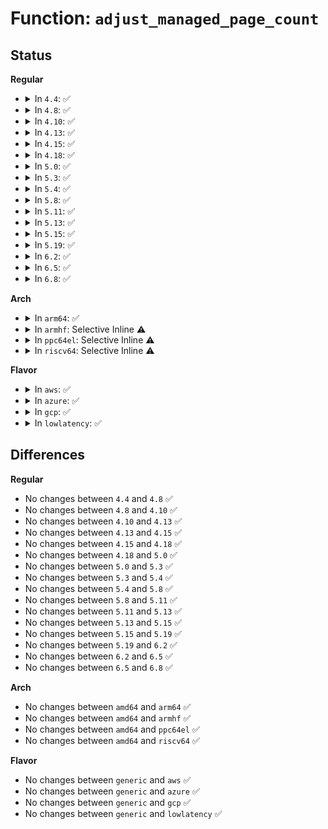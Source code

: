 # Function: <code>adjust_managed_page_count</code>

## Status
<b>Regular</b>
<ul>
<li>
<details>
<summary>In <code>4.4</code>: ✅</summary>

```c
void adjust_managed_page_count(struct page *page, long int count);
```

**Collision:** Unique Global

**Inline:** No

**Transformation:** False

**Instances:**

```
In mm/page_alloc.c (ffffffff81191750)
Location: mm/page_alloc.c:5779
Inline: False
Direct callers:
  - kernel/kexec_core.c:crash_free_reserved_phys_range
  - mm/page_alloc.c:free_reserved_area
  - mm/page_alloc.c:init_cma_reserved_pageblock
  - mm/hugetlb.c:hugetlb_init
  - mm/memory_hotplug.c:generic_online_page
  - mm/memory_hotplug.c:put_page_bootmem
  - drivers/virtio/virtio_balloon.c:fill_balloon
  - drivers/virtio/virtio_balloon.c:leak_balloon
  - drivers/xen/balloon.c:balloon_retrieve
  - drivers/xen/balloon.c:decrease_reservation
  - drivers/xen/balloon.c:free_xenballooned_pages
```
**Symbols:**

```
ffffffff81191750-ffffffff811917b7: adjust_managed_page_count (STB_GLOBAL)
```
</details>
</li>
<li>
<details>
<summary>In <code>4.8</code>: ✅</summary>

```c
void adjust_managed_page_count(struct page *page, long int count);
```

**Collision:** Unique Global

**Inline:** No

**Transformation:** False

**Instances:**

```
In mm/page_alloc.c (ffffffff811a5f70)
Location: mm/page_alloc.c:6406
Inline: False
Direct callers:
  - kernel/kexec_core.c:crash_free_reserved_phys_range
  - mm/page_alloc.c:free_reserved_area
  - mm/page_alloc.c:init_cma_reserved_pageblock
  - mm/memory_hotplug.c:generic_online_page
  - mm/memory_hotplug.c:put_page_bootmem
  - drivers/virtio/virtio_balloon.c:leak_balloon
  - drivers/xen/balloon.c:free_xenballooned_pages
  - drivers/xen/balloon.c:decrease_reservation
```
**Symbols:**

```
ffffffff811a5f70-ffffffff811a5fd2: adjust_managed_page_count (STB_GLOBAL)
```
</details>
</li>
<li>
<details>
<summary>In <code>4.10</code>: ✅</summary>

```c
void adjust_managed_page_count(struct page *page, long int count);
```

**Collision:** Unique Global

**Inline:** No

**Transformation:** False

**Instances:**

```
In mm/page_alloc.c (ffffffff811b62f0)
Location: mm/page_alloc.c:6445
Inline: False
Direct callers:
  - kernel/kexec_core.c:crash_free_reserved_phys_range
  - mm/page_alloc.c:free_reserved_area
  - mm/page_alloc.c:init_cma_reserved_pageblock
  - mm/memory_hotplug.c:generic_online_page
  - mm/memory_hotplug.c:put_page_bootmem
  - drivers/virtio/virtio_balloon.c:leak_balloon
  - drivers/xen/balloon.c:balloon_process
  - drivers/xen/balloon.c:decrease_reservation
```
**Symbols:**

```
ffffffff811b62f0-ffffffff811b6352: adjust_managed_page_count (STB_GLOBAL)
```
</details>
</li>
<li>
<details>
<summary>In <code>4.13</code>: ✅</summary>

```c
void adjust_managed_page_count(struct page *page, long int count);
```

**Collision:** Unique Global

**Inline:** No

**Transformation:** False

**Instances:**

```
In mm/page_alloc.c (ffffffff811be1c0)
Location: mm/page_alloc.c:6740
Inline: False
Direct callers:
  - kernel/kexec_core.c:crash_free_reserved_phys_range
  - mm/page_alloc.c:free_reserved_area
  - mm/page_alloc.c:init_cma_reserved_pageblock
  - mm/memory_hotplug.c:generic_online_page
  - mm/memory_hotplug.c:put_page_bootmem
  - drivers/virtio/virtio_balloon.c:leak_balloon
  - drivers/xen/balloon.c:balloon_process
  - drivers/xen/balloon.c:decrease_reservation
```
**Symbols:**

```
ffffffff811be1c0-ffffffff811be222: adjust_managed_page_count (STB_GLOBAL)
```
</details>
</li>
<li>
<details>
<summary>In <code>4.15</code>: ✅</summary>

```c
void adjust_managed_page_count(struct page *page, long int count);
```

**Collision:** Unique Global

**Inline:** No

**Transformation:** False

**Instances:**

```
In mm/page_alloc.c (ffffffff811d2f60)
Location: mm/page_alloc.c:6753
Inline: False
Direct callers:
  - kernel/kexec_core.c:crash_free_reserved_phys_range
  - mm/page_alloc.c:free_reserved_area
  - mm/page_alloc.c:init_cma_reserved_pageblock
  - mm/memory_hotplug.c:__offline_pages
  - mm/memory_hotplug.c:generic_online_page
  - mm/memory_hotplug.c:put_page_bootmem
  - drivers/virtio/virtio_balloon.c:leak_balloon
  - drivers/xen/balloon.c:balloon_process
  - drivers/xen/balloon.c:decrease_reservation
```
**Symbols:**

```
ffffffff811d2f60-ffffffff811d2fc2: adjust_managed_page_count (STB_GLOBAL)
```
</details>
</li>
<li>
<details>
<summary>In <code>4.18</code>: ✅</summary>

```c
void adjust_managed_page_count(struct page *page, long int count);
```

**Collision:** Unique Global

**Inline:** No

**Transformation:** False

**Instances:**

```
In mm/page_alloc.c (ffffffff811f4f40)
Location: mm/page_alloc.c:6921
Inline: False
Direct callers:
  - arch/x86/mm/init_64.c:free_pagetable
  - kernel/kexec_core.c:crash_free_reserved_phys_range
  - mm/page_alloc.c:free_reserved_area
  - mm/page_alloc.c:init_cma_reserved_pageblock
  - mm/hugetlb.c:hugetlb_init
  - mm/memory_hotplug.c:__offline_pages
  - mm/memory_hotplug.c:generic_online_page
  - mm/memory_hotplug.c:put_page_bootmem
  - drivers/virtio/virtio_balloon.c:leak_balloon
  - drivers/xen/balloon.c:balloon_process
  - drivers/xen/balloon.c:decrease_reservation
```
**Symbols:**

```
ffffffff811f4f40-ffffffff811f4fa2: adjust_managed_page_count (STB_GLOBAL)
```
</details>
</li>
<li>
<details>
<summary>In <code>5.0</code>: ✅</summary>

```c
void adjust_managed_page_count(struct page *page, long int count);
```

**Collision:** Unique Global

**Inline:** No

**Transformation:** False

**Instances:**

```
In mm/page_alloc.c (ffffffff812066b0)
Location: mm/page_alloc.c:7228
Inline: False
Direct callers:
  - arch/x86/mm/init_64.c:free_pagetable
  - kernel/kexec_core.c:crash_free_reserved_phys_range
  - mm/page_alloc.c:free_reserved_area
  - mm/page_alloc.c:init_cma_reserved_pageblock
  - mm/hugetlb.c:hugetlb_init
  - mm/memory_hotplug.c:__offline_pages
  - mm/memory_hotplug.c:generic_online_page
  - mm/memory_hotplug.c:put_page_bootmem
  - drivers/virtio/virtio_balloon.c:leak_balloon
  - drivers/xen/balloon.c:balloon_process
  - drivers/xen/balloon.c:decrease_reservation
```
**Symbols:**

```
ffffffff812066b0-ffffffff812066ee: adjust_managed_page_count (STB_GLOBAL)
```
</details>
</li>
<li>
<details>
<summary>In <code>5.3</code>: ✅</summary>

```c
void adjust_managed_page_count(struct page *page, long int count);
```

**Collision:** Unique Global

**Inline:** No

**Transformation:** False

**Instances:**

```
In mm/page_alloc.c (ffffffff8126c660)
Location: mm/page_alloc.c:7430
Inline: False
Direct callers:
  - arch/x86/mm/init_64.c:free_pagetable
  - kernel/kexec_core.c:crash_free_reserved_phys_range
  - mm/page_alloc.c:free_reserved_area
  - mm/page_alloc.c:init_cma_reserved_pageblock
  - mm/hugetlb.c:hugetlb_init
  - mm/memory_hotplug.c:__offline_pages
  - mm/memory_hotplug.c:__online_page_increment_counters
  - mm/memory_hotplug.c:put_page_bootmem
  - drivers/virtio/virtio_balloon.c:leak_balloon
  - drivers/xen/balloon.c:balloon_process
  - drivers/xen/balloon.c:decrease_reservation
```
**Symbols:**

```
ffffffff8126c660-ffffffff8126c69e: adjust_managed_page_count (STB_GLOBAL)
```
</details>
</li>
<li>
<details>
<summary>In <code>5.4</code>: ✅</summary>

```c
void adjust_managed_page_count(struct page *page, long int count);
```

**Collision:** Unique Global

**Inline:** No

**Transformation:** False

**Instances:**

```
In mm/page_alloc.c (ffffffff8127b470)
Location: mm/page_alloc.c:7460
Inline: False
Direct callers:
  - arch/x86/mm/init_64.c:free_pagetable
  - kernel/kexec_core.c:crash_free_reserved_phys_range
  - mm/page_alloc.c:free_reserved_area
  - mm/page_alloc.c:init_cma_reserved_pageblock
  - mm/hugetlb.c:hugetlb_init
  - mm/memory_hotplug.c:__offline_pages
  - mm/memory_hotplug.c:__online_page_increment_counters
  - mm/memory_hotplug.c:put_page_bootmem
  - drivers/virtio/virtio_balloon.c:virtballoon_migratepage
  - drivers/virtio/virtio_balloon.c:virtballoon_migratepage
  - drivers/virtio/virtio_balloon.c:leak_balloon
  - drivers/xen/balloon.c:balloon_process
  - drivers/xen/balloon.c:decrease_reservation
```
**Symbols:**

```
ffffffff8127b470-ffffffff8127b4ae: adjust_managed_page_count (STB_GLOBAL)
```
</details>
</li>
<li>
<details>
<summary>In <code>5.8</code>: ✅</summary>

```c
void adjust_managed_page_count(struct page *page, long int count);
```

**Collision:** Unique Global

**Inline:** No

**Transformation:** False

**Instances:**

```
In mm/page_alloc.c (ffffffff812ad610)
Location: mm/page_alloc.c:7489
Inline: False
Direct callers:
  - arch/x86/mm/init_64.c:free_pagetable
  - kernel/kexec_core.c:crash_free_reserved_phys_range
  - mm/page_alloc.c:free_reserved_area
  - mm/hugetlb.c:gather_bootmem_prealloc
  - mm/memory_hotplug.c:__offline_pages
  - mm/memory_hotplug.c:put_page_bootmem
  - drivers/virtio/virtio_balloon.c:virtballoon_migratepage
  - drivers/virtio/virtio_balloon.c:virtballoon_migratepage
  - drivers/virtio/virtio_balloon.c:leak_balloon
  - drivers/virtio/virtio_balloon.c:fill_balloon
  - drivers/xen/balloon.c:decrease_reservation
  - drivers/xen/balloon.c:increase_reservation
```
**Symbols:**

```
ffffffff812ad610-ffffffff812ad649: adjust_managed_page_count (STB_GLOBAL)
```
</details>
</li>
<li>
<details>
<summary>In <code>5.11</code>: ✅</summary>

```c
void adjust_managed_page_count(struct page *page, long int count);
```

**Collision:** Unique Global

**Inline:** No

**Transformation:** False

**Instances:**

```
In mm/page_alloc.c (ffffffff812b8ff0)
Location: mm/page_alloc.c:7635
Inline: False
Direct callers:
  - arch/x86/mm/init_64.c:free_pagetable
  - kernel/kexec_core.c:crash_free_reserved_phys_range
  - mm/page_alloc.c:free_reserved_area
  - mm/hugetlb.c:gather_bootmem_prealloc
  - mm/memory_hotplug.c:offline_pages
  - mm/memory_hotplug.c:put_page_bootmem
  - drivers/virtio/virtio_balloon.c:virtballoon_migratepage
  - drivers/virtio/virtio_balloon.c:virtballoon_migratepage
  - drivers/virtio/virtio_balloon.c:leak_balloon
  - drivers/virtio/virtio_balloon.c:fill_balloon
  - drivers/xen/balloon.c:decrease_reservation
  - drivers/xen/balloon.c:increase_reservation
```
**Symbols:**

```
ffffffff812b8ff0-ffffffff812b9029: adjust_managed_page_count (STB_GLOBAL)
```
</details>
</li>
<li>
<details>
<summary>In <code>5.13</code>: ✅</summary>

```c
void adjust_managed_page_count(struct page *page, long int count);
```

**Collision:** Unique Global

**Inline:** No

**Transformation:** False

**Instances:**

```
In mm/page_alloc.c (ffffffff812be4c0)
Location: mm/page_alloc.c:7853
Inline: False
Direct callers:
  - arch/x86/mm/init_64.c:free_pagetable
  - kernel/kexec_core.c:crash_free_reserved_phys_range
  - mm/page_alloc.c:free_reserved_area
  - mm/memory_hotplug.c:offline_pages
  - mm/memory_hotplug.c:put_page_bootmem
  - mm/hugetlb.c:gather_bootmem_prealloc
  - drivers/virtio/virtio_balloon.c:virtballoon_migratepage
  - drivers/virtio/virtio_balloon.c:virtballoon_migratepage
  - drivers/virtio/virtio_balloon.c:leak_balloon
  - drivers/virtio/virtio_balloon.c:fill_balloon
  - drivers/xen/balloon.c:balloon_process
  - drivers/xen/balloon.c:decrease_reservation
```
**Symbols:**

```
ffffffff812be4c0-ffffffff812be4f9: adjust_managed_page_count (STB_GLOBAL)
```
</details>
</li>
<li>
<details>
<summary>In <code>5.15</code>: ✅</summary>

```c
void adjust_managed_page_count(struct page *page, long int count);
```

**Collision:** Unique Global

**Inline:** No

**Transformation:** False

**Instances:**

```
In mm/page_alloc.c (ffffffff81300c00)
Location: mm/page_alloc.c:8095
Inline: False
Direct callers:
  - arch/x86/mm/init_64.c:free_pagetable
  - kernel/kexec_core.c:crash_free_reserved_phys_range
  - mm/page_alloc.c:free_reserved_area
  - mm/memory_hotplug.c:offline_pages
  - mm/hugetlb.c:gather_bootmem_prealloc
  - mm/bootmem_info.c:put_page_bootmem
  - drivers/virtio/virtio_balloon.c:virtballoon_migratepage
  - drivers/virtio/virtio_balloon.c:virtballoon_migratepage
  - drivers/virtio/virtio_balloon.c:leak_balloon
  - drivers/virtio/virtio_balloon.c:fill_balloon
  - drivers/xen/balloon.c:balloon_thread
  - drivers/xen/balloon.c:decrease_reservation
```
**Symbols:**

```
ffffffff81300c00-ffffffff81300c60: adjust_managed_page_count (STB_GLOBAL)
```
</details>
</li>
<li>
<details>
<summary>In <code>5.19</code>: ✅</summary>

```c
void adjust_managed_page_count(struct page *page, long int count);
```

**Collision:** Unique Global

**Inline:** No

**Transformation:** False

**Instances:**

```
In mm/page_alloc.c (ffffffff813680b0)
Location: mm/page_alloc.c:8281
Inline: False
Direct callers:
  - arch/x86/mm/init_64.c:free_pagetable
  - kernel/kexec_core.c:crash_free_reserved_phys_range
  - mm/page_alloc.c:free_reserved_area
  - mm/memory_hotplug.c:offline_pages
  - mm/hugetlb.c:hugetlb_init
  - mm/bootmem_info.c:put_page_bootmem
  - drivers/virtio/virtio_balloon.c:virtballoon_migratepage
  - drivers/virtio/virtio_balloon.c:virtballoon_migratepage
  - drivers/virtio/virtio_balloon.c:leak_balloon
  - drivers/virtio/virtio_balloon.c:fill_balloon
  - drivers/xen/balloon.c:balloon_thread
  - drivers/xen/balloon.c:decrease_reservation
```
**Symbols:**

```
ffffffff813680b0-ffffffff8136811b: adjust_managed_page_count (STB_GLOBAL)
```
</details>
</li>
<li>
<details>
<summary>In <code>6.2</code>: ✅</summary>

```c
void adjust_managed_page_count(struct page *page, long int count);
```

**Collision:** Unique Global

**Inline:** No

**Transformation:** False

**Instances:**

```
In mm/page_alloc.c (ffffffff813e4100)
Location: mm/page_alloc.c:8455
Inline: False
Direct callers:
  - arch/x86/mm/init_64.c:free_pagetable
  - kernel/kexec_core.c:crash_shrink_memory
  - mm/page_alloc.c:free_reserved_area
  - mm/memory_hotplug.c:offline_pages
  - mm/hugetlb.c:hugetlb_init
  - mm/bootmem_info.c:put_page_bootmem
  - drivers/virtio/virtio_balloon.c:virtballoon_migratepage
  - drivers/virtio/virtio_balloon.c:virtballoon_migratepage
  - drivers/virtio/virtio_balloon.c:leak_balloon
  - drivers/virtio/virtio_balloon.c:fill_balloon
  - drivers/xen/balloon.c:balloon_thread
  - drivers/xen/balloon.c:decrease_reservation
```
**Symbols:**

```
ffffffff813e4100-ffffffff813e416b: adjust_managed_page_count (STB_GLOBAL)
```
</details>
</li>
<li>
<details>
<summary>In <code>6.5</code>: ✅</summary>

```c
void adjust_managed_page_count(struct page *page, long int count);
```

**Collision:** Unique Global

**Inline:** No

**Transformation:** False

**Instances:**

```
In mm/page_alloc.c (ffffffff81418e50)
Location: mm/page_alloc.c:5518
Inline: False
Direct callers:
  - arch/x86/mm/init_64.c:free_pagetable
  - kernel/kexec_core.c:__crash_shrink_memory
  - mm/page_alloc.c:free_reserved_area
  - mm/memory_hotplug.c:offline_pages
  - mm/hugetlb.c:hugetlb_init
  - mm/bootmem_info.c:put_page_bootmem
  - drivers/virtio/virtio_balloon.c:virtballoon_migratepage
  - drivers/virtio/virtio_balloon.c:virtballoon_migratepage
  - drivers/virtio/virtio_balloon.c:leak_balloon
  - drivers/virtio/virtio_balloon.c:fill_balloon
  - drivers/xen/balloon.c:balloon_thread
  - drivers/xen/balloon.c:decrease_reservation
```
**Symbols:**

```
ffffffff81418e50-ffffffff81418ebb: adjust_managed_page_count (STB_GLOBAL)
```
</details>
</li>
<li>
<details>
<summary>In <code>6.8</code>: ✅</summary>

```c
void adjust_managed_page_count(struct page *page, long int count);
```

**Collision:** Unique Global

**Inline:** No

**Transformation:** False

**Instances:**

```
In mm/page_alloc.c (ffffffff814459a0)
Location: mm/page_alloc.c:5660
Inline: False
Direct callers:
  - arch/x86/mm/init_64.c:free_pagetable
  - kernel/kexec_core.c:__crash_shrink_memory
  - mm/page_alloc.c:free_reserved_area
  - mm/memory_hotplug.c:offline_pages
  - mm/hugetlb.c:gather_bootmem_prealloc
  - mm/bootmem_info.c:put_page_bootmem
  - drivers/virtio/virtio_balloon.c:virtballoon_migratepage
  - drivers/virtio/virtio_balloon.c:virtballoon_migratepage
  - drivers/virtio/virtio_balloon.c:leak_balloon
  - drivers/virtio/virtio_balloon.c:fill_balloon
  - drivers/xen/balloon.c:balloon_thread
  - drivers/xen/balloon.c:decrease_reservation
```
**Symbols:**

```
ffffffff814459a0-ffffffff81445a0b: adjust_managed_page_count (STB_GLOBAL)
```
</details>
</li>
</ul>
<b>Arch</b>
<ul>
<li>
<details>
<summary>In <code>arm64</code>: ✅</summary>

```c
void adjust_managed_page_count(struct page *page, long int count);
```

**Collision:** Unique Global

**Inline:** No

**Transformation:** False

**Instances:**

```
In mm/page_alloc.c (ffff800010313920)
Location: mm/page_alloc.c:7460
Inline: False
Direct callers:
  - kernel/kexec_core.c:crash_free_reserved_phys_range
  - mm/page_alloc.c:free_reserved_area
  - mm/page_alloc.c:init_cma_reserved_pageblock
  - mm/hugetlb.c:hugetlb_init
  - mm/memory_hotplug.c:__online_page_increment_counters
  - mm/memory_hotplug.c:put_page_bootmem
  - drivers/virtio/virtio_balloon.c:virtballoon_migratepage
  - drivers/virtio/virtio_balloon.c:virtballoon_migratepage
  - drivers/virtio/virtio_balloon.c:leak_balloon
  - drivers/xen/balloon.c:balloon_process
  - drivers/xen/balloon.c:decrease_reservation
```
**Symbols:**

```
ffff800010313920-ffff8000103139c4: adjust_managed_page_count (STB_GLOBAL)
```
</details>
</li>
<li>
<details>
<summary>In <code>armhf</code>: Selective Inline ⚠️</summary>

```c
void adjust_managed_page_count(struct page *page, long int count);
```

**Collision:** Unique Global

**Inline:** Selective

**Transformation:** False

**Instances:**

```
In mm/page_alloc.c (c052dfc8)
Location: mm/page_alloc.c:7460
Inline: True
Direct callers:
  - kernel/kexec_core.c:crash_free_reserved_phys_range
  - mm/page_alloc.c:free_reserved_area
  - mm/page_alloc.c:init_cma_reserved_pageblock
  - drivers/virtio/virtio_balloon.c:virtballoon_migratepage
  - drivers/virtio/virtio_balloon.c:virtballoon_migratepage
  - drivers/virtio/virtio_balloon.c:leak_balloon
```
**Symbols:**

```
c052dfc8-c052e064: adjust_managed_page_count (STB_GLOBAL)
```
</details>
</li>
<li>
<details>
<summary>In <code>ppc64el</code>: Selective Inline ⚠️</summary>

```c
void adjust_managed_page_count(struct page *page, long int count);
```

**Collision:** Unique Global

**Inline:** Selective

**Transformation:** False

**Instances:**

```
In mm/page_alloc.c (c0000000003ecc84)
Location: mm/page_alloc.c:7460
Inline: True
Inline callers:
  - mm/page_alloc.c:free_reserved_area
  - mm/page_alloc.c:init_cma_reserved_pageblock
Direct callers:
  - arch/powerpc/kernel/crash_dump.c:crash_free_reserved_phys_range
  - arch/powerpc/kernel/fadump.c:fadump_release_reserved_area
  - arch/powerpc/kernel/fadump.c:fadump_setup_cpu_notes_buf
  - arch/powerpc/mm/init_64.c:vmemmap_free
  - kernel/kexec_core.c:crash_free_reserved_phys_range
  - mm/hugetlb.c:hugetlb_init
  - mm/memory_hotplug.c:__offline_pages
  - mm/memory_hotplug.c:__online_page_increment_counters
  - mm/memory_hotplug.c:put_page_bootmem
  - drivers/virtio/virtio_balloon.c:virtballoon_migratepage
  - drivers/virtio/virtio_balloon.c:virtballoon_migratepage
  - drivers/virtio/virtio_balloon.c:leak_balloon
```
**Symbols:**

```
c0000000003e3a10-c0000000003e3a78: adjust_managed_page_count (STB_GLOBAL)
```
</details>
</li>
<li>
<details>
<summary>In <code>riscv64</code>: Selective Inline ⚠️</summary>

```c
void adjust_managed_page_count(struct page *page, long int count);
```

**Collision:** Unique Global

**Inline:** Selective

**Transformation:** False

**Instances:**

```
In mm/page_alloc.c (ffffffe00021f6ce)
Location: mm/page_alloc.c:7460
Inline: True
Inline callers:
  - mm/page_alloc.c:free_reserved_area
  - mm/page_alloc.c:init_cma_reserved_pageblock
Direct callers:
  - mm/hugetlb.c:hugetlb_init
  - drivers/virtio/virtio_balloon.c:virtballoon_migratepage
  - drivers/virtio/virtio_balloon.c:virtballoon_migratepage
  - drivers/virtio/virtio_balloon.c:leak_balloon
```
**Symbols:**

```
ffffffe000219e9e-ffffffe000219eec: adjust_managed_page_count (STB_GLOBAL)
```
</details>
</li>
</ul>
<b>Flavor</b>
<ul>
<li>
<details>
<summary>In <code>aws</code>: ✅</summary>

```c
void adjust_managed_page_count(struct page *page, long int count);
```

**Collision:** Unique Global

**Inline:** No

**Transformation:** False

**Instances:**

```
In mm/page_alloc.c (ffffffff81273ac0)
Location: mm/page_alloc.c:7460
Inline: False
Direct callers:
  - arch/x86/mm/init_64.c:free_pagetable
  - kernel/kexec_core.c:crash_free_reserved_phys_range
  - mm/page_alloc.c:free_reserved_area
  - mm/page_alloc.c:init_cma_reserved_pageblock
  - mm/hugetlb.c:hugetlb_init
  - mm/memory_hotplug.c:__offline_pages
  - mm/memory_hotplug.c:__online_page_increment_counters
  - mm/memory_hotplug.c:put_page_bootmem
  - drivers/virtio/virtio_balloon.c:virtballoon_migratepage
  - drivers/virtio/virtio_balloon.c:virtballoon_migratepage
  - drivers/virtio/virtio_balloon.c:leak_balloon
  - drivers/xen/balloon.c:balloon_process
  - drivers/xen/balloon.c:decrease_reservation
```
**Symbols:**

```
ffffffff81273ac0-ffffffff81273afe: adjust_managed_page_count (STB_GLOBAL)
```
</details>
</li>
<li>
<details>
<summary>In <code>azure</code>: ✅</summary>

```c
void adjust_managed_page_count(struct page *page, long int count);
```

**Collision:** Unique Global

**Inline:** No

**Transformation:** False

**Instances:**

```
In mm/page_alloc.c (ffffffff81265a30)
Location: mm/page_alloc.c:7460
Inline: False
Direct callers:
  - arch/x86/mm/init_64.c:free_pagetable
  - kernel/kexec_core.c:crash_free_reserved_phys_range
  - mm/page_alloc.c:free_reserved_area
  - mm/page_alloc.c:init_cma_reserved_pageblock
  - mm/hugetlb.c:hugetlb_init
  - mm/memory_hotplug.c:__offline_pages
  - mm/memory_hotplug.c:__online_page_increment_counters
  - mm/memory_hotplug.c:put_page_bootmem
  - drivers/virtio/virtio_balloon.c:virtballoon_migratepage
  - drivers/virtio/virtio_balloon.c:virtballoon_migratepage
  - drivers/virtio/virtio_balloon.c:leak_balloon
```
**Symbols:**

```
ffffffff81265a30-ffffffff81265a6e: adjust_managed_page_count (STB_GLOBAL)
```
</details>
</li>
<li>
<details>
<summary>In <code>gcp</code>: ✅</summary>

```c
void adjust_managed_page_count(struct page *page, long int count);
```

**Collision:** Unique Global

**Inline:** No

**Transformation:** False

**Instances:**

```
In mm/page_alloc.c (ffffffff81271860)
Location: mm/page_alloc.c:7460
Inline: False
Direct callers:
  - arch/x86/mm/init_64.c:free_pagetable
  - kernel/kexec_core.c:crash_free_reserved_phys_range
  - mm/page_alloc.c:free_reserved_area
  - mm/page_alloc.c:init_cma_reserved_pageblock
  - mm/hugetlb.c:hugetlb_init
  - mm/memory_hotplug.c:__offline_pages
  - mm/memory_hotplug.c:__online_page_increment_counters
  - mm/memory_hotplug.c:put_page_bootmem
  - drivers/virtio/virtio_balloon.c:virtballoon_migratepage
  - drivers/virtio/virtio_balloon.c:virtballoon_migratepage
  - drivers/virtio/virtio_balloon.c:leak_balloon
  - drivers/xen/balloon.c:balloon_process
  - drivers/xen/balloon.c:decrease_reservation
```
**Symbols:**

```
ffffffff81271860-ffffffff8127189e: adjust_managed_page_count (STB_GLOBAL)
```
</details>
</li>
<li>
<details>
<summary>In <code>lowlatency</code>: ✅</summary>

```c
void adjust_managed_page_count(struct page *page, long int count);
```

**Collision:** Unique Global

**Inline:** No

**Transformation:** False

**Instances:**

```
In mm/page_alloc.c (ffffffff812812c0)
Location: mm/page_alloc.c:7460
Inline: False
Direct callers:
  - arch/x86/mm/init_64.c:free_pagetable
  - kernel/kexec_core.c:crash_free_reserved_phys_range
  - mm/page_alloc.c:free_reserved_area
  - mm/page_alloc.c:init_cma_reserved_pageblock
  - mm/hugetlb.c:hugetlb_init
  - mm/memory_hotplug.c:__offline_pages
  - mm/memory_hotplug.c:__online_page_increment_counters
  - mm/memory_hotplug.c:put_page_bootmem
  - drivers/virtio/virtio_balloon.c:virtballoon_migratepage
  - drivers/virtio/virtio_balloon.c:virtballoon_migratepage
  - drivers/virtio/virtio_balloon.c:leak_balloon
  - drivers/xen/balloon.c:balloon_process
  - drivers/xen/balloon.c:decrease_reservation
```
**Symbols:**

```
ffffffff812812c0-ffffffff812812fe: adjust_managed_page_count (STB_GLOBAL)
```
</details>
</li>
</ul>

## Differences
<b>Regular</b>
<ul>
<li>
No changes between <code>4.4</code> and <code>4.8</code> ✅
</li>
<li>
No changes between <code>4.8</code> and <code>4.10</code> ✅
</li>
<li>
No changes between <code>4.10</code> and <code>4.13</code> ✅
</li>
<li>
No changes between <code>4.13</code> and <code>4.15</code> ✅
</li>
<li>
No changes between <code>4.15</code> and <code>4.18</code> ✅
</li>
<li>
No changes between <code>4.18</code> and <code>5.0</code> ✅
</li>
<li>
No changes between <code>5.0</code> and <code>5.3</code> ✅
</li>
<li>
No changes between <code>5.3</code> and <code>5.4</code> ✅
</li>
<li>
No changes between <code>5.4</code> and <code>5.8</code> ✅
</li>
<li>
No changes between <code>5.8</code> and <code>5.11</code> ✅
</li>
<li>
No changes between <code>5.11</code> and <code>5.13</code> ✅
</li>
<li>
No changes between <code>5.13</code> and <code>5.15</code> ✅
</li>
<li>
No changes between <code>5.15</code> and <code>5.19</code> ✅
</li>
<li>
No changes between <code>5.19</code> and <code>6.2</code> ✅
</li>
<li>
No changes between <code>6.2</code> and <code>6.5</code> ✅
</li>
<li>
No changes between <code>6.5</code> and <code>6.8</code> ✅
</li>
</ul>
<b>Arch</b>
<ul>
<li>
No changes between <code>amd64</code> and <code>arm64</code> ✅
</li>
<li>
No changes between <code>amd64</code> and <code>armhf</code> ✅
</li>
<li>
No changes between <code>amd64</code> and <code>ppc64el</code> ✅
</li>
<li>
No changes between <code>amd64</code> and <code>riscv64</code> ✅
</li>
</ul>
<b>Flavor</b>
<ul>
<li>
No changes between <code>generic</code> and <code>aws</code> ✅
</li>
<li>
No changes between <code>generic</code> and <code>azure</code> ✅
</li>
<li>
No changes between <code>generic</code> and <code>gcp</code> ✅
</li>
<li>
No changes between <code>generic</code> and <code>lowlatency</code> ✅
</li>
</ul>
